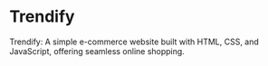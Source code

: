 # Trendify
Trendify: A simple e-commerce website built with HTML, CSS, and JavaScript, offering seamless online shopping.
